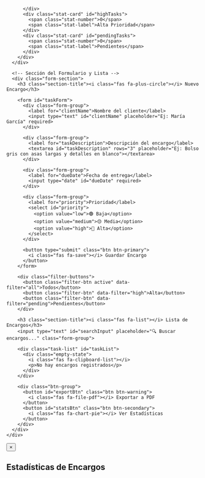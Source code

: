           </div>
          <div class="stat-card" id="highTasks">
            <span class="stat-number">0</span>
            <span class="stat-label">Alta Prioridad</span>
          </div>
          <div class="stat-card" id="pendingTasks">
            <span class="stat-number">0</span>
            <span class="stat-label">Pendientes</span>
          </div>
        </div>
      </div>

      <!-- Sección del Formulario y Lista -->
      <div class="form-section">
        <h3 class="section-title"><i class="fas fa-plus-circle"></i> Nuevo Encargo</h3>
        
        <form id="taskForm">
          <div class="form-group">
            <label for="clientName">Nombre del cliente</label>
            <input type="text" id="clientName" placeholder="Ej: María García" required>
          </div>
          
          <div class="form-group">
            <label for="taskDescription">Descripción del encargo</label>
            <textarea id="taskDescription" rows="3" placeholder="Ej: Bolso gris con asas largas y detalles en blanco"></textarea>
          </div>
          
          <div class="form-group">
            <label for="dueDate">Fecha de entrega</label>
            <input type="date" id="dueDate" required>
          </div>
          
          <div class="form-group">
            <label for="priority">Prioridad</label>
            <select id="priority">
              <option value="low">🟢 Baja</option>
              <option value="medium">🟡 Media</option>
              <option value="high">🔴 Alta</option>
            </select>
          </div>

          <button type="submit" class="btn btn-primary">
            <i class="fas fa-save"></i> Guardar Encargo
          </button>
        </form>
        
        <div class="filter-buttons">
          <button class="filter-btn active" data-filter="all">Todos</button>
          <button class="filter-btn" data-filter="high">Alta</button>
          <button class="filter-btn" data-filter="pending">Pendientes</button>
        </div>
        
        <h3 class="section-title"><i class="fas fa-list"></i> Lista de Encargos</h3>
        <input type="text" id="searchInput" placeholder="🔍 Buscar encargos..." class="form-group">
        
        <div class="task-list" id="taskList">
          <div class="empty-state">
            <i class="fas fa-clipboard-list"></i>
            <p>No hay encargos registrados</p>
          </div>
        </div>
        
        <div class="btn-group">
          <button id="exportBtn" class="btn btn-warning">
            <i class="fas fa-file-pdf"></i> Exportar a PDF
          </button>
          <button id="statsBtn" class="btn btn-secondary">
            <i class="fas fa-chart-pie"></i> Ver Estadísticas
          </button>
        </div>
      </div>
    </div>
  </div>

  <!-- Modal de Estadísticas -->
  <div id="statsModal" class="modal">
    <div class="modal-content">
      <button class="close" id="closeStats">&times;</button>
      <h2><i class="fas fa-chart-pie"></i> Estadísticas de Encargos</h2>
      <div id="statsContent">
        <!-- El contenido de estadísticas se generará aquí -->
      </div>
    </div>
  </div>

  <script>
    // Variables globales
    let orders = [];
    let currentDate = new Date();
    let currentFilter = 'all';
    let editingIndex = -1;

    // Inicialización
    document.addEventListener('DOMContentLoaded', function() {
      loadOrders();
      renderCalendar();
      updateStats();
      renderOrderList();
      setupEventListeners();
      
      // Establecer fecha mínima como hoy
      const today = new Date().toISOString().split('T')[0];
      document.getElementById('dueDate').min = today;
      document.getElementById('dueDate').value = today;
    });

    // Cargar órdenes desde localStorage
    function loadOrders() {
      const savedOrders = localStorage.getItem('yulissa_orders');
      if (savedOrders) {
        orders = JSON.parse(savedOrders);
      }
    }

    // Guardar órdenes en localStorage
    function saveOrders() {
      localStorage.setItem('yulissa_orders', JSON.stringify(orders));
      renderCalendar();
      updateStats();
      renderOrderList();
    }

    // Configurar event listeners
    function setupEventListeners() {
      // Navegación del calendario
      document.getElementById('prevBtn').addEventListener('click', () => {
        currentDate.setMonth(currentDate.getMonth() - 1);
        renderCalendar();
      });
      
      document.getElementById('nextBtn').addEventListener('click', () => {
        currentDate.setMonth(currentDate.getMonth() + 1);
        renderCalendar();
      });
      
      // Formulario
      document.getElementById('taskForm').addEventListener('submit', function(e) {
        e.preventDefault();
        saveOrder();
      });
      
      // Filtros
      document.querySelectorAll('.filter-btn').forEach(btn => {
        btn.addEventListener('click', function() {
          document.querySelectorAll('.filter-btn').forEach(b => b.classList.remove('active'));
          this.classList.add('active');
          currentFilter = this.getAttribute('data-filter');
          renderOrderList();
        });
      });
      
      // Búsqueda
      document.getElementById('searchInput').addEventListener('input', renderOrderList);
      
      // Botones de exportación y estadísticas
      document.getElementById('exportBtn').addEventListener('click', exportToPDF);
      document.getElementById('statsBtn').addEventListener('click', showStats);
      document.getElementById('closeStats').addEventListener('click', () => {
        document.getElementById('statsModal').style.display = 'none';
      });
      
      // Cerrar modal al hacer clic fuera
      window.addEventListener('click', function(e) {
        if (e.target === document.getElementById('statsModal')) {
          document.getElementById('statsModal').style.display = 'none';
        }
      });
    }

    // Renderizar calendario
    function renderCalendar() {
      const calendarBody = document.getElementById('calendar-body');
      const monthYear = document.getElementById('monthYear');
      
      // Limpiar calendario
      calendarBody.innerHTML = '';
      
      // Establecer texto del mes y año
      const monthNames = ['Enero', 'Febrero', 'Marzo', 'Abril', 'Mayo', 'Junio', 
                         'Julio', 'Agosto', 'Septiembre', 'Octubre', 'Noviembre', 'Diciembre'];
      monthYear.textContent = `${monthNames[currentDate.getMonth()]} ${currentDate.getFullYear()}`;
      
      // Obtener primer día del mes y cantidad de días
      const firstDay = new Date(currentDate.getFullYear(), currentDate.getMonth(), 1);
      const lastDay = new Date(currentDate.getFullYear(), currentDate.getMonth() + 1, 0);
      const daysInMonth = lastDay.getDate();
      const startingDay = firstDay.getDay(); // 0 (domingo) a 6 (sábado)
      
      // Crear calendario
      let date = 1;
      for (let i = 0; i < 6; i++) {
        const row = document.createElement('tr');
        
        for (let j = 0; j < 7; j++) {
          const cell = document.createElement('td');
          
          if (i === 0 && j < startingDay) {
            // Celda vacía antes del primer día del mes
            cell.textContent = '';
          } else if (date > daysInMonth) {
            // Celda vacía después del último día del mes
            break;
          } else {
            // Celda con fecha
            cell.textContent = date;
            
            // Comprobar si es hoy
            const today = new Date();
            if (currentDate.getMonth() === today.getMonth() && 
                currentDate.getFullYear() === today.getFullYear() && 
                date === today.getDate()) {
              cell.classList.add('today');
            }
            
            // Comprobar si hay órdenes para esta fecha
            const cellDate = new Date(currentDate.getFullYear(), currentDate.getMonth(), date);
            const dateString = formatDate(cellDate);
            const dayOrders = orders.filter(order => order.dueDate === dateString);
            
            if (dayOrders.length > 0) {
              cell.classList.add('has-task');
              
              // Añadir indicador de prioridad más alta
              const hasHigh = dayOrders.some(order => order.priority === 'high');
              const hasMedium = dayOrders.some(order => order.priority === 'medium');
              
              if (hasHigh) {
                cell.classList.add('priority-high');
              } else if (hasMedium) {
                cell.classList.add('priority-medium');
              } else {
                cell.classList.add('priority-low');
              }
              
              // Añadir tooltip con información de órdenes
              cell.title = `${dayOrders.length} encargo(s) este día`;
              
              // Añadir evento para arrastrar y soltar
              cell.addEventListener('dragover', allowDrop);
              cell.addEventListener('drop', (e) => dropOrder(e, dateString));
            }
            
            date++;
          }
          
          row.appendChild(cell);
        }
        
        calendarBody.appendChild(row);
        
        if (date > daysInMonth) {
          break;
        }
      }
    }

    // Guardar una nueva orden o editar existente
    function saveOrder() {
      const clientName = document.getElementById('clientName').value.trim();
      const taskDescription = document.getElementById('taskDescription').value.trim();
      const dueDate = document.getElementById('dueDate').value;
      const priority = document.getElementById('priority').value;
      
      if (!clientName || !dueDate) {
        alert('Por favor, complete todos los campos obligatorios.');
        return;
      }
      
      const newOrder = {
        clientName,
        taskDescription,
        dueDate,
        priority,
        createdAt: new Date().toISOString()
      };
      
      if (editingIndex === -1) {
        // Nueva orden
        orders.push(newOrder);
      } else {
        // Editar orden existente
        orders[editingIndex] = newOrder;
        editingIndex = -1;
      }
      
      saveOrders();
      document.getElementById('taskForm').reset();
      
      // Restablecer la fecha a hoy
      const today = new Date().toISOString().split('T')[0];
      document.getElementById('dueDate').value = today;
    }

    // Renderizar lista de órdenes
    function renderOrderList() {
      const taskList = document.getElementById('taskList');
      const searchTerm = document.getElementById('searchInput').value.toLowerCase();
      
      // Filtrar órdenes según criterios
      let filteredOrders = orders;
      
      // Aplicar filtro
      if (currentFilter === 'high') {
        filteredOrders = filteredOrders.filter(order => order.priority === 'high');
      } else if (currentFilter === 'pending') {
        const today = new Date().toISOString().split('T')[0];
        filteredOrders = filteredOrders.filter(order => order.dueDate < today);
      }
      
      // Aplicar búsqueda
      if (searchTerm) {
        filteredOrders = filteredOrders.filter(order => 
          order.clientName.toLowerCase().includes(searchTerm) || 
          order.taskDescription.toLowerCase().includes(searchTerm)
        );
      }
      
      // Limpiar lista
      taskList.innerHTML = '';
      
      if (filteredOrders.length === 0) {
        taskList.innerHTML = `
          <div class="empty-state">
            <i class="fas fa-clipboard-list"></i>
            <p>No hay encargos que mostrar</p>
          </div>
        `;
        return;
      }
      
      // Agregar órdenes a la lista
      filteredOrders.forEach((order, index) => {
        const orderElement = document.createElement('div');
        orderElement.className = 'task-item';
        orderElement.draggable = true;
        orderElement.setAttribute('data-index', orders.indexOf(order));
        
        orderElement.innerHTML = `
          <div class="task-content">
            <div class="task-text"><strong>${escapeHtml(order.clientName)}</strong>: ${escapeHtml(order.taskDescription)}</div>
            <div class="task-date">Entrega: ${formatDisplayDate(order.dueDate)} - 
              ${order.priority === 'high' ? '🔴 Alta' : order.priority === 'medium' ? '🟡 Media' : '🟢 Baja'} Prioridad
            </div>
          </div>
          <div class="task-actions">
            <button class="btn btn-secondary btn-small edit-btn">
              <i class="fas fa-edit"></i> Editar
            </button>
            <button class="btn btn-danger btn-small delete-btn">
              <i class="fas fa-trash"></i> Eliminar
            </button>
          </div>
        `;
        
        // Añadir eventos para arrastrar y soltar
        orderElement.addEventListener('dragstart', dragOrder);
        
        // Añadir eventos para editar y eliminar
        orderElement.querySelector('.edit-btn').addEventListener('click', () => editOrder(orders.indexOf(order)));
        orderElement.querySelector('.delete-btn').addEventListener('click', () => deleteOrder(orders.indexOf(order)));
        
        taskList.appendChild(orderElement);
      });
    }

    // Editar orden
    function editOrder(index) {
      const order = orders[index];
      document.getElementById('clientName').value = order.clientName;
      document.getElementById('taskDescription').value = order.taskDescription;
      document.getElementById('dueDate').value = order.dueDate;
      document.getElementById('priority').value = order.priority;
      
      editingIndex = index;
      
      // Scroll al formulario
      document.getElementById('taskForm').scrollIntoView({ behavior: 'smooth' });
    }

    // Eliminar orden
    function deleteOrder(index) {
      if (confirm('¿Estás seguro de que deseas eliminar este encargo?')) {
        orders.splice(index, 1);
        saveOrders();
      }
    }

    // Funciones para arrastrar y soltar
    function allowDrop(e) {
      e.preventDefault();
    }

    function dragOrder(e) {
      e.dataTransfer.setData("text/plain", e.target.getAttribute('data-index'));
    }

    function dropOrder(e, dateString) {
      e.preventDefault();
      const orderIndex = e.dataTransfer.getData("text/plain");
      
      if (orderIndex) {
        orders[orderIndex].dueDate = dateString;
        saveOrders();
        
        // Efecto visual de confirmación
        e.target.classList.add('priority-medium');
        setTimeout(() => {
          e.target.classList.remove('priority-medium');
        }, 1000);
      }
    }

    // Actualizar estadísticas
    function updateStats() {
      const total = orders.length;
      const highPriority = orders.filter(order => order.priority === 'high').length;
      
      const today = new Date().toISOString().split('T')[0];
      const pending = orders.filter(order => order.dueDate < today).length;
      
      document.getElementById('totalTasks').querySelector('.stat-number').textContent = total;
      document.getElementById('highTasks').querySelector('.stat-number').textContent = highPriority;
      document.getElementById('pendingTasks').querySelector('.stat-number').textContent = pending;
    }

    // Mostrar estadísticas en modal
    function showStats() {
      const statsContent = document.getElementById('statsContent');
      const total = orders.length;
      const highPriority = orders.filter(order => order.priority === 'high').length;
      const mediumPriority = orders.filter(order => order.priority === 'medium').length;
      const lowPriority = orders.filter(order => order.priority === 'low').length;
      
      const today = new Date().toISOString().split('T')[0];
      const pending = orders.filter(order => order.dueDate < today).length;
      const completed = orders.filter(order => order.dueDate >= today).length;
      
      statsContent.innerHTML = `
        <div style="display: grid; grid-template-columns: 1fr; gap: 15px; margin: 20px 0;">
          <div style="background: #f0f7ff; padding: 15px; border-radius: 12px;">
            <h3 style="color: var(--secondary); margin-bottom: 10px;">Resumen General</h3>
            <p>Total de encargos: <strong>${total}</strong></p>
            <p>Encargos pendientes: <strong>${pending}</strong></p>
            <p>Encargos en tiempo: <strong>${completed}</strong></p>
          </div>
          
          <div style="background: #f0f7ff; padding: 15px; border-radius: 12px;">
            <h3 style="color: var(--secondary); margin-bottom: 10px;">Por Prioridad</h3>
            <p>🔴 Alta prioridad: <strong>${highPriority}</strong></p>
            <p>🟡 Media prioridad: <strong>${mediumPriority}</strong></p>
            <p>🟢 Baja prioridad: <strong>${lowPriority}</strong></p>
          </div>
        </div>
        
        <h3 style="color: var(--secondary); margin: 20px 0 10px;">Próximos vencimientos</h3>
        <div style="max-height: 200px; overflow-y: auto;">
          ${getUpcomingOrdersList()}
        </div>
      `;
      
      document.getElementById('statsModal').style.display = 'flex';
    }

    // Obtener lista de órdenes próximas a vencer
    function getUpcomingOrdersList() {
      const today = new Date();
      const nextWeek = new Date();
      nextWeek.setDate(today.getDate() + 7);
      
      const upcomingOrders = orders.filter(order => {
        const dueDate = new Date(order.dueDate);
        return dueDate >= today && dueDate <= nextWeek;
      }).sort((a, b) => new Date(a.dueDate) - new Date(b.dueDate));
      
      if (upcomingOrders.length === 0) {
        return '<p>No hay encargos próximos a vencer en la próxima semana.</p>';
      }
      
      let html = '';
      upcomingOrders.forEach(order => {
        html += `
          <div style="padding: 10px; border-bottom: 1px solid #eee;">
            <strong>${escapeHtml(order.clientName)}</strong> - ${escapeHtml(order.taskDescription)}<br>
            <span style="font-size: 0.9em; color: #666;">Vence: ${formatDisplayDate(order.dueDate)}</span>
          </div>
        `;
      });
      
      return html;
    }

    // Exportar a PDF
    function exportToPDF() {
      const { jsPDF } = window.jspdf;
      const doc = new jsPDF();
      
      // Título
      doc.setFontSize(20);
      doc.setTextColor(54, 209, 220);
      doc.text('Encargos - Yulissa Crochet', 105, 15, { align: 'center' });
      doc.setFontSize(12);
      doc.setTextColor(100, 100, 100);
      doc.text(`Generado el: ${new Date().toLocaleDateString('es-ES')}`, 105, 22, { align: 'center' });
      
      // Contenido
      let y = 35;
      doc.setFontSize(12);
      doc.setTextColor(0, 0, 0);
      
      orders.forEach((order, index) => {
        if (y > 270) {
          doc.addPage();
          y = 20;
        }
        
        // Nombre del cliente y descripción
        doc.setFont(undefined, 'bold');
        doc.text(`${index + 1}. ${order.clientName}:`, 15, y);
        doc.setFont(undefined, 'normal');
        
        // Descripción (con salto de línea si es muy larga)
        const description = doc.splitTextToSize(order.taskDescription, 160);
        doc.text(description, 25, y + 7);
        
        // Fecha y prioridad
        doc.setFontSize(10);
        doc.text(`Fecha de entrega: ${formatDisplayDate(order.dueDate)} | Prioridad: ${getPriorityText(order.priority)}`, 15, y + 7 + (description.length * 5));
        
        // Aumentar Y según la cantidad de líneas de descripción
        y += 15 + (description.length * 5);
      });
      
      // Guardar PDF
      doc.save(`encargos-yulissa-${new Date().toISOString().split('T')[0]}.pdf`);
    }

    // Funciones de utilidad para formato
    function formatDate(date) {
      return date.toISOString().split('T')[0];
    }

    function formatDisplayDate(dateString) {
      const options = { day: '2-digit', month: '2-digit', year: 'numeric' };
      return new Date(dateString).toLocaleDateString('es-ES', options);
    }

    function getPriorityText(priority) {
      return priority === 'high' ? 'Alta' : priority === 'medium' ? 'Media' : 'Baja';
    }

    // Escapar HTML para evitar problemas con caracteres especiales
    function escapeHtml(unsafe) {
      if (!unsafe) return '';
      return unsafe
        .replace(/&/g, "&amp;")
        .replace(/</g, "&lt;")
        .replace(/>/g, "&gt;")
        .replace(/"/g, "&quot;")
        .replace(/'/g, "&#039;");
    }
  </script>
</body>
</html>

